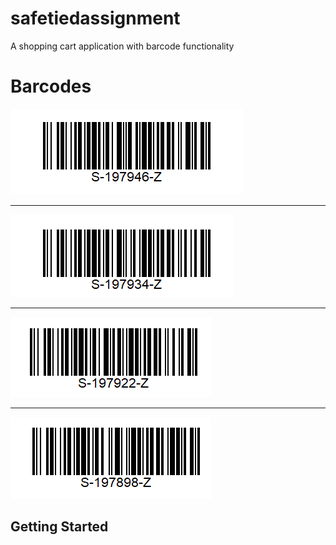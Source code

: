 # safetiedassignment

A shopping cart application with barcode functionality

# Barcodes
![barcode1](./barcode/barcode-1.png)

***

![barcode2](./barcode/barcode-2.png)

***

![barcode3](./barcode/barcode-3.png)

***

![barcode4](./barcode/barcode-4.png)

## Getting Started

